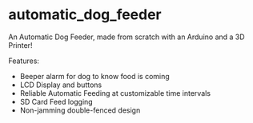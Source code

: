 # automatic_dog_feeder

An Automatic Dog Feeder, made from scratch with an Arduino and a 3D Printer!

Features:

- Beeper alarm for dog to know food is coming
- LCD Display and buttons 
- Reliable Automatic Feeding at customizable time intervals
- SD Card Feed logging
- Non-jamming double-fenced design

